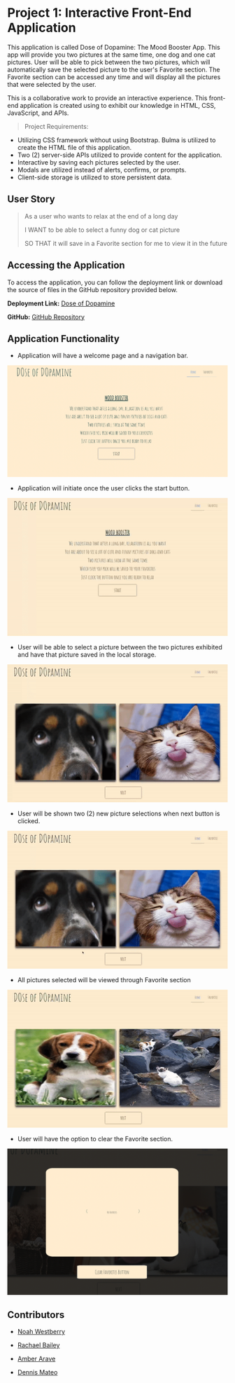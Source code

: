 # Project 1: Interactive Front-End Application

This application is called Dose of Dopamine: The Mood Booster App. This app will provide you two pictures at the same time, one dog and one cat pictures. User will be able to pick between the two pictures, which will automatically save the selected picture to the user's Favorite section. The Favorite section can be accessed any time and will display all the pictures that were selected by the user.

This is a collaborative work to provide an interactive experience. This front-end application is created using to exhibit our knowledge in HTML, CSS, JavaScript, and APIs.
> Project Requirements:
* Utilizing CSS framework without using Bootstrap. Bulma is utilized to create the HTML file of this application.
* Two (2) server-side APIs utilized to provide content for the application.
* Interactive by saving each pictures selected by the user.
* Modals are utilized instead of alerts, confirms, or prompts.
* Client-side storage is utilized to store persistent data.

## User Story
><p> As a user who wants to relax at the end of a long day</p>
><p> I WANT to be able to select a funny dog or cat picture</p>
><p> SO THAT it will save in a Favorite section for me to view it in the future</p>

## Accessing the Application
To access the application, you can follow the deployment link or download the source of files in the GitHub repository provided below.
<p><strong>Deployment Link:</strong> <a href="https://noahwesttech.github.io/We-Deserve-Arrays-Project-1/">Dose of Dopamine </a></p>
<p><strong>GitHub:</strong> <a href="https://github.com/noahwesttech/We-Deserve-Arrays-Project-1">GitHub Repository </a></p>

## Application Functionality
* Application will have a welcome page and a navigation bar.
<p><img src="./assets/Main-page.png"></p>

* Application will initiate once the user clicks the start button.
<p><img src="./assets/start.gif"></p>

* User will be able to select a picture between the two pictures exhibited and have that picture saved in the local storage.
<p><img src="./assets/selection.gif"></p>

* User will be shown two (2) new picture selections when next button is clicked.
<p><img src="./assets/next.gif"></p>

* All pictures selected will be viewed through Favorite section
<p><img src="./assets/favorite.gif"></p>

* User will have the option to clear the Favorite section.
<p><img src="./assets/clear.png"></p>

## Contributors
* <p><a href="https://github.com/noahwesttech">Noah Westberry</a></p>
* <p><a href="https://github.com/baileyrachael25">Rachael Bailey</a></p>
* <p><a href="https://github.com/CraftyDM">Amber Arave</a></p>
* <p><a href="https://github.com/itsDenMat">Dennis Mateo</a></p>
